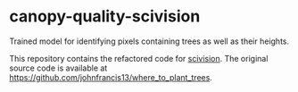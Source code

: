 # canopy-quality-scivision
Trained model for identifying pixels containing trees as well as their heights.

This repository contains the refactored code for [scivision](https://github.com/alan-turing-institute/scivision). The original source code is available at https://github.com/johnfrancis13/where_to_plant_trees. 